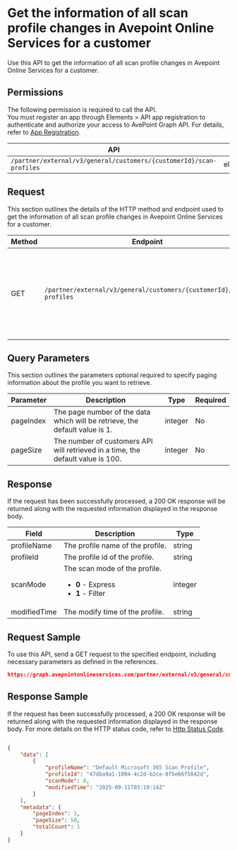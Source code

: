 # Get the information of all scan profile changes in Avepoint Online Services for a customer

Use this API to get the information of all scan profile changes in Avepoint Online Services for a customer. 

 ## Permissions

The following permission is required to call the API.  
You must register an app through Elements > API app registration to authenticate and authorize your access to AvePoint Graph API. For details, refer to [App Registration](https://cdn.avepoint.com/assets/apelements-webhelp/avepoint-elements-for-partners/index.htm#!Documents/appregistration.htm).

| API | Permission  |
|-----------|--------|
| `/partner/external/v3/general/customers/{customerId}/scan-profiles`|elements.scanprofiles.read.all|  

## Request

This section outlines the details of the HTTP method and endpoint used to get the information of all scan profile changes in Avepoint Online Services for a customer.

| Method | Endpoint | Description |
|-----------|--------|------------|
| GET | `/partner/external/v3/general/customers/{customerId}/scan-profiles` | Get the information of all scan profile changes in Avepoint Online Services for a customer.|

## Query Parameters

This section outlines the parameters optional required to specify paging information about the profile you want to retrieve.

| Parameter | Description | Type | Required |
| --- | --- | --- | --- |
| pageIndex | The page number of the data which will be retrieve, the default value is 1. | integer | No |
| pageSize | The number of customers API will retrieved in a time, the default value is 100. | integer | No |

## Response

If the request has been successfully processed, a 200 OK response will be returned along with the requested information displayed in the response body.
 
| Field | Description | Type |
| --- | --- | --- |
| profileName               | The profile name of the profile.                 | string |
| profileId     | The profile id of the profile.       | string |
| scanMode       | The scan mode of the profile. <ul><li>**0** - Express</li><li>**1** - Filter</li></ul>     | integer |
| modifiedTime | The modify time of the profile. | string |

## Request Sample
To use this API, send a GET request to the specified endpoint, including necessary parameters as defined in the references.
```json
https://graph.avepointonlineservices.com/partner/external/v3/general/customers/{customerId}/scan-profiles
```
 
## Response Sample
If the request has been successfully processed, a 200 OK response will be returned along with the requested information displayed in the response body.
For more details on the HTTP status code, refer to [Http Status Code](https://learn.avepoint.com/docs/Use-AvePoint-Graph-API.html#http-status-code).
```json

{
    "data": [
        {
            "profileName": "Default Microsoft 365 Scan Profile",
            "profileId": "47dba9a1-1004-4c2d-b2ce-8f5e66f5842d",
            "scanMode": 0,
            "modifiedTime": "2025-09-11T03:19:14Z"
        }
    ],
    "metadata": {
        "pageIndex": 1,
        "pageSize": 50,
        "totalCount": 1
    }
}
```